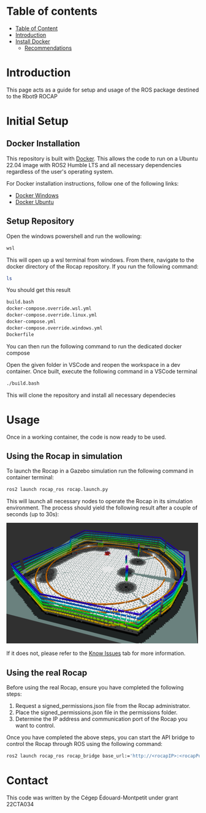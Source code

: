 # Table of contents

- [Table of Content](#table-of-content)
- [Introduction](#introduction)
- [Install Docker](#install-docker)
  - [Recommendations](#recommendations)

# Introduction

This page acts as a guide for setup and usage of the ROS package destined to the Rbot9 ROCAP

# Initial Setup

## Docker Installation
This repository is built with [Docker](https://docs.docker.com/?_gl=1*jirhkt*_gcl_aw*R0NMLjE3Mjk3MTE0OTEuRUFJYUlRb2JDaE1JMVB1ZHRwMmxpUU1WRFU3X0FSMDFfZzVPRUFBWUFTQUFFZ0tsOFBEX0J3RQ..*_gcl_au*MjEwMDM5OTQxNS4xNzI3MTExOTkz*_ga*MzI1MTgxNzg4LjE3MjcxMTA2OTA.*_ga_XJWPQMJYHQ*MTczNDAyOTUzOS4yMy4xLjE3MzQwMjk3ODUuNDcuMC4w). This allows the code to run on a Ubuntu 22.04 image with ROS2 Humble LTS and all necessary dependencies regardless of the user's operating system. 

For Docker installation instructions, follow one of the following links:
- [Docker Windows](https://docs.docker.com/desktop/setup/install/windows-install/)
- [Docker Ubuntu](https://docs.docker.com/engine/install/ubuntu/)

## Setup Repository

Open the windows powershell and run the wollowing:
```bash
wsl
```

This will open up a wsl terminal from windows. From there, navigate to the docker directory of the Rocap repository. If you run the following command:
```bash
ls
```
You should get this result

```bash
build.bash
docker-compose.override.wsl.yml
docker-compose.override.linux.yml
docker-compose.yml
docker-compose.override.windows.yml
Dockerfile
```

You can then run the following command to run the dedicated docker compose


Open the given folder in VSCode and reopen the workspace in a dev container. Once built, execute the following command in a VSCode terminal
```bash
./build.bash
```
This will clone the repository and install all necessary dependecies

# Usage
Once in a working container, the code is now ready to be used.

## Using the Rocap in simulation
To launch the Rocap in a Gazebo simulation run the following command in container terminal:

```bash
ros2 launch rocap_ros rocap.launch.py
```
This will launch all necessary nodes to operate the Rocap in its simulation environment. The process should yield the following result after a couple of seconds (up to 30s):

<img src="images/Rocap_sim.png" alt="Project Logo" width="500" />

If it does not, please refer to the [Know Issues](#known-issues) tab for more information.



## Using the real Rocap
Before using the real Rocap, ensure you have completed the following steps:
1. Request a signed_permissions.json file from the Rocap administrator.
2. Place the signed_permissions.json file in the permissions folder.
3. Determine the IP address and communication port of the Rocap you want to control.

Once you have completed the above steps, you can start the API bridge to control the Rocap through ROS using the following command:

```bash
ros2 launch rocap_ros rocap_bridge base_url:='http://<rocapIP>:<rocapPort>'
```

# Contact
This code was written by the Cégep Édouard-Montpetit under grant 22CTA034

